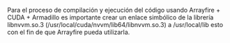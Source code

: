 Para el proceso de compilación y ejecución del código usando Arrayfire +
CUDA + Armadillo es importante crear un enlace simbólico de la librería
libnvvm.so.3 (/usr/local/cuda/nvvm/lib64/libnvvm.so.3) a /usr/local/lib
esto con el fin de que Arrayfire pueda utilizarla.

